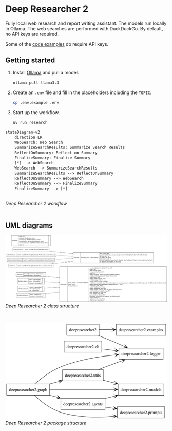 # Deep Researcher 2

Fully local web research and report writing assistant. The models run locally in Ollama. The web searches are performed with DuckDuckGo. By default, no API keys are required.

Some of the [code examples](tests/) do require API keys.

## Getting started
1. Install [Ollama](https://ollama.com) and pull a model.
   ```bash
   ollama pull llama3.3
   ```
2. Create an `.env` file and fill in the placeholders including the `TOPIC`.
   ```bash
   cp .env.example .env
   ```
3. Start up the workflow.
   ```bash
   uv run research
   ```

``` mermaid
stateDiagram-v2
    direction LR
    WebSearch: Web Search
    SummarizeSearchResults: Summarize Search Results
    ReflectOnSummary: Reflect on Summary
    FinalizeSummary: Finalize Summary
    [*] --> WebSearch
    WebSearch --> SummarizeSearchResults
    SummarizeSearchResults --> ReflectOnSummary
    ReflectOnSummary --> WebSearch
    ReflectOnSummary --> FinalizeSummary
    FinalizeSummary --> [*]
```
<br>*Deep Researcher 2 workflow*
<br>
<br>

## UML diagrams

![class diagram](./uml/classes.png "Deep Researcher 2 class structure")
<br>*Deep Researcher 2 class structure*

<br>

![package diagram](./uml/packages.png "Deep Researcher 2 package structure")
<br>*Deep Researcher 2 package structure*

<br>
<br>
